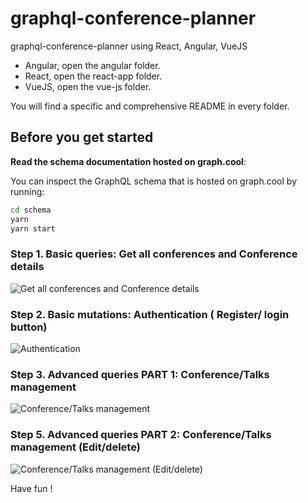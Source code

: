 # graphql-conference-planner
graphql-conference-planner using React, Angular, VueJS

* Angular, open the angular folder.
* React, open the react-app folder.
* VueJS, open the vue-js folder.

You will find a specific and comprehensive README in every folder.


## Before you get started

**Read the schema documentation hosted on graph.cool**:

You can inspect the GraphQL schema that is hosted on graph.cool by running:
```bash
cd schema
yarn 
yarn start
```

### Step 1. Basic queries: Get all conferences and Conference details

![Get all conferences and Conference details](https://github.com/hackages/graphql-conference-planner/blob/master/template/getAllConferences-Details.gif)

### Step 2. Basic mutations: Authentication ( Register/ login button)

![Authentication](https://github.com/hackages/graphql-conference-planner/blob/master/template/authentication.gif)

### Step 3. Advanced queries PART 1: Conference/Talks management

![Conference/Talks management](https://github.com/hackages/graphql-conference-planner/blob/master/template/Conference-Talk-management.gif)

### Step 5. Advanced queries PART 2: Conference/Talks management (Edit/delete) 

![Conference/Talks management (Edit/delete)](https://github.com/hackages/graphql-conference-planner/blob/master/template/management-edit.gif)


Have fun !
